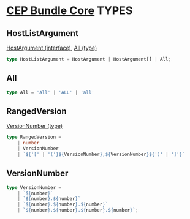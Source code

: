 # [CEP Bundle Core](../README.md) **TYPES**

## **HostListArgument**
[HostArgument (interface)](interfaces.md#HostArgument), [All (type)](#All)

```typescript
type HostListArgument = HostArgument | HostArgument[] | All;
```

## All

```typescript
type All = 'All' | 'ALL' | 'all'
```
## RangedVersion
[VersionNumber (type)](#VersionNumber)

```typescript
type RangedVersion =
	| number
	| VersionNumber
	| `${'[' | '('}${VersionNumber},${VersionNumber}${')' | ']'}`
```

## VersionNumber

```typescript
type VersionNumber =
	| `${number}`
	| `${number}.${number}`
	| `${number}.${number}.${number}`
	| `${number}.${number}.${number}.${number}`;
```